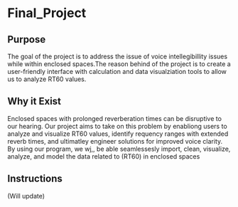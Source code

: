 # Final_Project

## Purpose

The goal of the project is to address the issue of voice intellegibillity issues
while within enclosed spaces.The reason behind of the project is to create a user-friendly interface with calculation and data visualziation tools to allow
us to analyze RT60 values.


## Why it Exist

Enclosed spaces with prolonged reverberation times can be disruptive to
our hearing. Our project aims to take on this problem by enabliong users to analyze and visualize RT60 values,
identify requency ranges with extended reverb times, and ultimatley engineer solutions for improved voice clarity.
By using our program, we wj,, be able seamlessesly import, clean, visualize, analyze, and model the data related to (RT60) in
enclosed spaces

## Instructions
(Will update)
